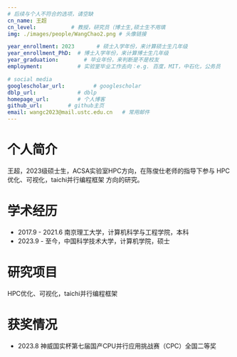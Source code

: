```yaml
---
# 后续与个人不符合的选项，请空缺
cn_name: 王超
cn_level:           # 教授，研究员（博士生,硕士生不用填
img: ./images/people/WangChao2.png # 头像链接

year_enrollment: 2023       # 硕士入学年份，来计算硕士生几年级
year_enrollment_PhD:  # 博士入学年份，来计算博士生几年级
year_graduation:        # 毕业年份，来判断是不是校友
employment:           # 实验室毕业工作去向：e.g. 百度，MIT，中石化，公务员

# social media
googlescholar_url:         # googlescholar
dblp_url:             # dblp
homepage_url:         # 个人博客
github_url:        # github主页
email: wangc2023@mail.ustc.edu.cn   # 常用邮件
---
```

# 个人简介

王超，2023级硕士生，ACSA实验室HPC方向，在陈俊仕老师的指导下参与 HPC优化、可视化，taichi并行编程框架 方向的研究。

# 学术经历

* 2017.9 - 2021.6 南京理工大学，计算机科学与工程学院，本科
* 2023.9 - 至今，中国科学技术大学，计算机学院，硕士

# 研究项目

HPC优化、可视化，taichi并行编程框架

# 获奖情况

* 2023.8 神威国实杯第七届国产CPU并行应用挑战赛（CPC）全国二等奖